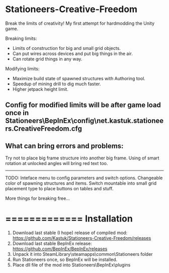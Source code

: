 # Stationeers-Creative-Freedom
Break the limits of creativity!
My first attempt for hardmodding the Unity game.

Breaking limits:
* Limits of construction for big and small grid objects.
* Can put wires across devices and put big things in the air.
* Can rotate grid things in any way.

Modifying limits:
* Maximize build state of spawned structures with Authoring tool.
* Speedup of mining drill to dig much faster.
* Higher jetpack height limit.

Config for modified limits will be after game load once in 
Stationeers\BepInEx\config\net.kastuk.stationeers.CreativeFreedom.cfg
---

What can bring errors and problems:
---
Try not to place big frame structure into another big frame. 
Using of smart rotation at unlocked angles will bring red text too.

----
TODO:
Inteface menu to config parameters and switch options.
Changeable color of spawning structures and items.
Switch mountable into small grid placement type to place buttons on tables and stuff.

More things for breaking free...

=============
Installation
=============
1. Download last stable (I hope) release of compiled mod:
https://github.com/Kastuk/Stationeers-Creative-Freedom/releases
2. Download last stable BepInEx release:
https://github.com/BepInEx/BepInEx/releases
3. Unpack it into SteamLibrary\steamapps\common\Stationeers folder
4. Run Stationeers once, so BepInEx will be installed.
5. Place dll file of the mod into Stationeers\BepInEx\plugins
